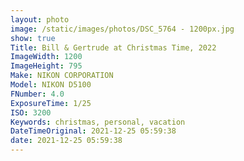```yaml
---
layout: photo
image: /static/images/photos/DSC_5764 - 1200px.jpg
show: true
Title: Bill & Gertrude at Christmas Time, 2022
ImageWidth: 1200
ImageHeight: 795
Make: NIKON CORPORATION
Model: NIKON D5100
FNumber: 4.0
ExposureTime: 1/25
ISO: 3200
Keywords: christmas, personal, vacation
DateTimeOriginal: 2021-12-25 05:59:38
date: 2021-12-25 05:59:38
---
```

